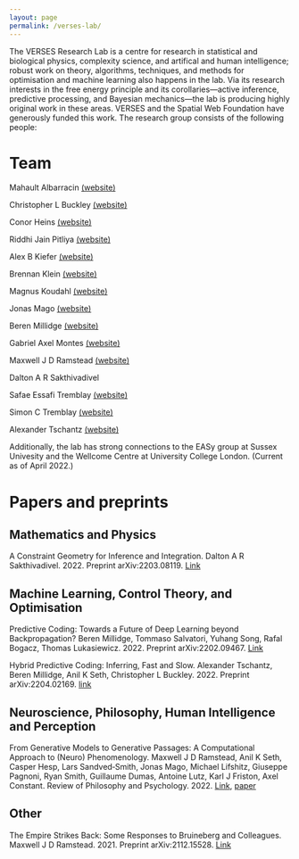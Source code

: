 ```yaml
---
layout: page
permalink: /verses-lab/
---
```


The VERSES Research Lab is a centre for research in statistical and biological physics, complexity science, and artifical and human intelligence; robust work on theory, algorithms, techniques, and methods for optimisation and machine learning also happens in the lab. Via its research interests in the free energy principle and its corollaries—active inference, predictive processing, and Bayesian mechanics—the lab is producing highly original work in these areas. VERSES and the Spatial Web Foundation have generously funded this work. The research group consists of the following people:

# Team

Mahault Albarracin [(website)](https://scholar.google.ca/citations?hl=en&user=KAxZtUIAAAAJ)

Christopher L Buckley [(website)](https://christopherlbuckley.com)

Conor Heins [(website)](https://www.ab.mpg.de/people/101190)

Riddhi Jain Pitliya [(website)](https://www.psy.ox.ac.uk/people/jain-riddhi)

Alex B Kiefer [(website)](http://alexbkiefer.net)

Brennan Klein [(website)](https://www.jkbrennan.com)

Magnus Koudahl [(website)](https://github.com/MagnusKoudahl)

Jonas Mago [(website)](https://scholar.google.ca/citations?user=edwAqz0AAAAJ&hl=en&oi=ao)

Beren Millidge [(website)](https://beren.io)

Gabriel Axel Montes [(website)](http://gabrielaxel.com/academic)

Maxwell J D Ramstead [(website)](https://scholar.google.com/citations?hl=en&user=ILpGOMkAAAAJ)

Dalton A R Sakthivadivel

Safae Essafi Tremblay [(website)](https://ca.linkedin.com/in/safae-essafi-tremblay-086b74213)

Simon C Tremblay [(website)](https://www.researchgate.net/profile/Simon-Tremblay-2)

Alexander Tschantz [(website)](https://github.com/alec-tschantz)

Additionally, the lab has strong connections to the EASy group at Sussex Univesity and the Wellcome Centre at University College London. (Current as of April 2022.)

# Papers and preprints

## Mathematics and Physics

A Constraint Geometry for Inference and Integration. Dalton A R Sakthivadivel. 2022. Preprint arXiv:2203.08119. [Link](https://arxiv.org/abs/2204.02169)

## Machine Learning, Control Theory, and Optimisation

Predictive Coding: Towards a Future of Deep Learning beyond Backpropagation? Beren Millidge, Tommaso Salvatori, Yuhang Song, Rafal Bogacz, Thomas Lukasiewicz. 2022. Preprint arXiv:2202.09467. [Link](https://arxiv.org/abs/2202.09467)

Hybrid Predictive Coding: Inferring, Fast and Slow. Alexander Tschantz, Beren Millidge, Anil K Seth, Christopher L Buckley. 2022. Preprint arXiv:2204.02169. [link](https://arxiv.org/abs/2204.02169)

## Neuroscience, Philosophy, Human Intelligence and Perception

From Generative Models to Generative Passages: A Computational Approach to (Neuro) Phenomenology. Maxwell J D Ramstead, Anil K Seth, Casper Hesp, Lars Sandved‑Smith, Jonas Mago, Michael Lifshitz, Giuseppe Pagnoni, Ryan Smith, Guillaume Dumas, Antoine Lutz, Karl J Friston, Axel Constant. Review of Philosophy and Psychology. 2022. [Link](https://link.springer.com/article/10.1007/s13164-021-00604-y), [paper](({{site.files}}/files/MJDR2022-1.pdf))

## Other

The Empire Strikes Back: Some Responses to Bruineberg and Colleagues. Maxwell J D Ramstead. 2021. Preprint arXiv:2112.15528. [Link](https://arxiv.org/abs/2112.15528)




